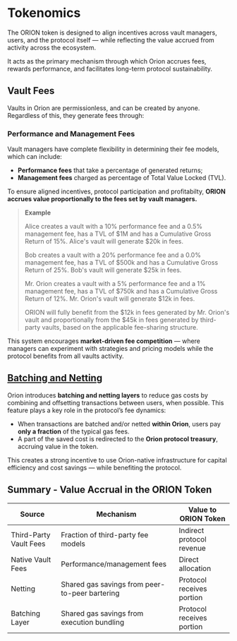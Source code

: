 # Tokenomics

The ORION token is designed to align incentives across vault managers, users, and the protocol itself — while reflecting the value accrued from activity across the ecosystem.

It acts as the primary mechanism through which Orion accrues fees, rewards performance, and facilitates long-term protocol sustainability.

## Vault Fees

Vaults in Orion are permissionless, and can be created by anyone. Regardless of this, they generate fees through:

### Performance and Management Fees
Vault managers have complete flexibility in determining their fee models, which can include:
- **Performance fees** that take a percentage of generated returns;
- **Management fees** charged as percentage of Total Value Locked (TVL).

To ensure aligned incentives, protocol participation and profitabilty, **ORION accrues value proportionally to the fees set by vault managers.**

> **Example**
>
> Alice creates a vault with a 10% performance fee and a 0.5% management fee, has a TVL of $1M and has a Cumulative Gross Return of 15%.
> Alice's vault will generate $20k in fees.
>
> Bob creates a vault with a 20% performance fee and a 0.0% management fee, has a TVL of $500k and has a Cumulative Gross Return of 25%.
> Bob's vault will generate $25k in fees.
>
> Mr. Orion creates a vault with a 5% performance fee and a 1% management fee, has a TVL of $750k and has a Cumulative Gross Return of 12%.
> Mr. Orion's vault will generate $12k in fees.
>
> ORION will fully benefit from the $12k in fees generated by Mr. Orion's vault and proportionally from the $45k in fees generated by third-party vaults, based on the applicable fee-sharing structure.

This system encourages **market-driven fee competition** — where managers can experiment with strategies and pricing models while the protocol benefits from all vaults activity.

## [Batching and Netting](../key_features/batching_netting.md)

Orion introduces **batching and netting layers** to reduce gas costs by combining and offsetting transactions between users, when possible. This feature plays a key role in the protocol’s fee dynamics:

- When transactions are batched and/or netted **within Orion**, users pay **only a fraction** of the typical gas fees.
- A part of the saved cost is redirected to the **Orion protocol treasury**, accruing value in the token.

This creates a strong incentive to use Orion-native infrastructure for capital efficiency and cost savings — while benefiting the protocol.

## Summary - Value Accrual in the ORION Token

| Source                        | Mechanism                                      | Value to ORION Token        |
|-------------------------------|------------------------------------------------|-----------------------------|
| Third-Party Vault Fees        | Fraction of third-party fee models             | Indirect protocol revenue   |
| Native Vault Fees             | Performance/management fees                    | Direct allocation           |
| Netting                       | Shared gas savings from peer-to-peer bartering | Protocol receives portion   |
| Batching Layer                | Shared gas savings from execution bundling     | Protocol receives portion   |